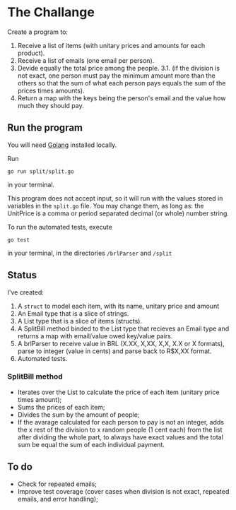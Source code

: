 # The Challange

Create a program to:

1. Receive a list of items (with unitary prices and amounts for each product).
2. Receive a list of emails (one email per person).
3. Devide equally the total price among the people.
3.1. (if the division is not exact, one person must pay the minimum amount more than the others so that the sum of what each person pays equals the sum of the prices times amounts).
4. Return a map with the keys being the person's email and the value how much they should pay.

## Run the program

You will need [Golang](https://go.dev/doc/install) installed locally.

Run

```shell
go run split/split.go
```

in your terminal.

This program does not accept input, so it will run with the values stored in variables in the `split.go` file. You may change them, as long as: the UnitPrice is a comma or period separated decimal (or whole) number string.

To run the automated tests, execute

```shell
go test
```

in your terminal, in the directories `/brlParser` and `/split`

## Status

I've created:

1. A `struct` to model each item, with its name, unitary price and amount
2. An Email type that is a slice of strings.
3. A List type that is a slice of items (structs).
4. A SplitBill method binded to the List type that recieves an Email type and returns a map with email/value owed key/value pairs.
5. A brlParser to receive value in BRL (X.XX, X,XX, X,X, X.X or X formats), parse to integer (value in cents) and parse back to R$X,XX format.
6. Automated tests.

### SplitBill method

* Iterates over the List to calculate the price of each item (unitary price times amount);
* Sums the prices of each item;
* Divides the sum by the amount of people;
* If the avarage calculated for each person to pay is not an integer, adds the x rest of the division to x random people (1 cent each) from the list after dividing the whole part, to always have exact values and the total sum be equal the sum of each individual payment.

## To do

* Check for repeated emails;
* Improve test coverage (cover cases when division is not exact, repeated emails, and error handling);
